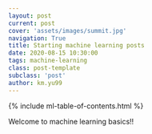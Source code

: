 ```yaml
---
layout: post
current: post
cover: 'assets/images/summit.jpg'
navigation: True
title: Starting machine learning posts
date: 2020-08-15 10:30:00
tags: machine-learning
class: post-template
subclass: 'post'
author: km.yu99
---
```

{% include ml-table-of-contents.html %}

Welcome to machine learning basics!!